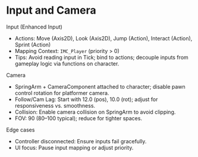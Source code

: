 # Input and Camera

Input (Enhanced Input)

- Actions: Move (Axis2D), Look (Axis2D), Jump (Action), Interact (Action), Sprint (Action)
- Mapping Context: `IMC_Player` (priority > 0)
- Tips: Avoid reading input in Tick; bind to actions; decouple inputs from gameplay logic via functions on character.

Camera

- SpringArm + CameraComponent attached to character; disable pawn control rotation for platformer camera.
- Follow/Cam Lag: Start with 12.0 (pos), 10.0 (rot); adjust for responsiveness vs. smoothness.
- Collision: Enable camera collision on SpringArm to avoid clipping.
- FOV: 90 (80–100 typical); reduce for tighter spaces.

Edge cases

- Controller disconnected: Ensure inputs fail gracefully.
- UI focus: Pause input mapping or adjust priority.
